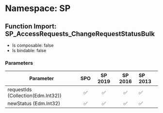 # Namespace: SP

## Function Import: SP_AccessRequests_ChangeRequestStatusBulk

- Is composable: false
- Is bindable: false

### Parameters

Parameter | SPO | SP 2019 | SP 2016 | SP 2013
----------|:---:|:-------:|:-------:|:-------
requestIds (Collection(Edm.Int32)) | ✅ | ✅ | ✅ | ✅
newStatus (Edm.Int32) | ✅ | ✅ | ✅ | ✅
